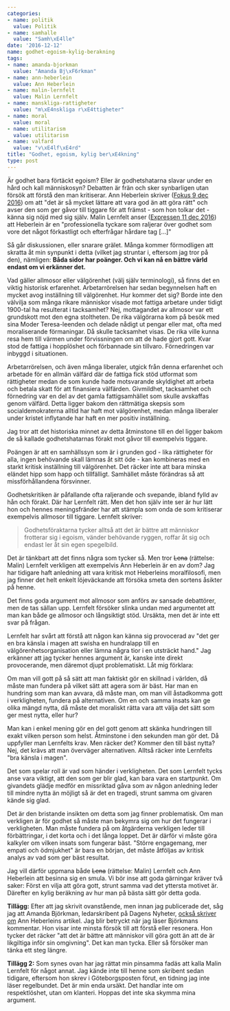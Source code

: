 ```yaml
---
categories:
- name: politik
  value: Politik
- name: samhalle
  value: "Samh\xE4lle"
date: '2016-12-12'
name: godhet-egoism-kylig-berakning
tags:
- name: amanda-bjorkman
  value: "Amanda Bj\xF6rkman"
- name: ann-heberlein
  value: Ann Heberlein
- name: malin-lernfelt
  value: Malin Lernfelt
- name: manskliga-rattigheter
  value: "m\xE4nskliga r\xE4ttigheter"
- name: moral
  value: moral
- name: utilitarism
  value: utilitarism
- name: valfard
  value: "v\xE4lf\xE4rd"
title: "Godhet, egoism, kylig ber\xE4kning"
type: post
---
```

Är godhet bara förtäckt egoism? Eller är godhetshatarna slavar under en hård och kall människosyn? Debatten är frän och sker synbarligen utan försök att förstå den man kritiserar. Ann Heberlein skriver ([Fokus 9 dec 2016](http://www.fokus.se/2016/12/tiggarens-marknad/)) om att "det är så mycket lättare att vara god än att göra rätt" och avser den som ger gåvor till tiggare för att främst - som hon tolkar det - känna sig nöjd med sig själv. Malin Lernfelt anser ([Expressen 11 dec 2016](http://www.expressen.se/debatt/sanningen-ar-att-godheten-raddar-liv/)) att Heberlein är en "professionella tyckare som raljerar över godhet som vore det något förkastligt och efterfrågar hårdare tag [...]"

Så går diskussionen, eller snarare grälet. Många kommer förmodligen att skratta åt min synpunkt i detta (vilket jag struntar i, eftersom jag tror på den), nämligen: **Båda sidor har poänger. Och vi kan nå en bättre värld endast om vi erkänner det.**



Vad gäller allmosor eller välgörenhet (välj själv terminologi), så finns det en viktig historisk erfarenhet. Arbetarrörelsen har sedan begynnelsen haft en mycket avog inställning till välgörenhet. Hur kommer det sig? Borde inte den välvilja som många rikare människor visade mot fattiga arbetare under tidigt 1900-tal ha resulterat i tacksamhet? Nej, mottagandet av allmosor var ett grundskott mot den egna stoltheten. De rika välgörarna kom på besök med sina Moder Teresa-leenden och delade nådigt ut pengar eller mat, ofta med moraliserande förmaningar. Då skulle tacksamhet visas. De rika ville kunna resa hem till värmen under förvissningen om att de hade gjort gott. Kvar stod de fattiga i hopplöshet och förbannade sin tillvaro. Förnedringen var inbyggd i situationen.

Arbetarrörelsen, och även många liberaler, utgick från denna erfarenhet och arbetade för en allmän välfärd där de fattiga fick stöd utformat som rättigheter medan de som kunde hade motsvarande skyldighet att arbeta och betala skatt för att finansiera välfärden. Givmildhet, tacksamhet och förnedring var en del av det gamla fattigsamhället som skulle avskaffas genom välfärd. Detta ligger bakom den rättmätiga skepsis som socialdemokraterna alltid har haft mot välgörenhet, medan många liberaler under kristet inflytande har haft en mer positiv inställning.

Jag tror att det historiska minnet av detta åtminstone till en del ligger bakom de så kallade godhetshatarnas förakt mot gåvor till exempelvis tiggare.

Poängen är att en samhällssyn som är i grunden god - lika rättigheter för alla, ingen behövande skall lämnas åt sitt öde - kan kombineras med en starkt kritisk inställning till välgörenhet. Det räcker inte att bara minska eländet hipp som happ och tillfälligt. Samhället måste förändras så att missförhållandena försvinner.

Godhetskritiken är påfallande ofta raljerande och svepande, ibland fylld av hån och förakt. Där har Lernfelt rätt. Men det hon själv inte ser är hur lätt hon och hennes meningsfränder har att stämpla som onda de som kritiserar exempelvis allmosor till tiggare. Lernfelt skriver:

> Godhetsföraktarna tycker alltså att det är bättre att människor frotterar sig i egoism, vänder behövande ryggen, roffar åt sig och endast ler åt sin egen spegelbild.

Det är tänkbart att det finns några som tycker så. Men tror <del datetime="2016-12-12T19:17:25+00:00">Lena</del> (rättelse: Malin) Lernfelt verkligen att exempelvis Ann Heberlein är en av dom? Jag har tidigare haft anledning att vara kritisk mot Heberleins moralfilosofi, men jag finner det helt enkelt löjeväckande att försöka smeta den sortens åsikter på henne.

Det finns goda argument mot allmosor som anförs av sansade debattörer, men de tas sällan upp. Lernfelt försöker slinka undan med argumentet att man kan både ge allmosor och långsiktigt stöd. Ursäkta, men det är inte ett svar på frågan.

Lernfelt har svårt att förstå att någon kan känna sig provocerad av "det ger en bra känsla i magen att swisha en hundralapp till en välgörenhetsorganisation eller lämna några tior i en utsträckt hand." Jag erkänner att jag tycker hennes argument är, kanske inte direkt provocerande, men däremot djupt problematiskt. Låt mig förklara:

Om man vill gott på så sätt att man faktiskt gör en skillnad i världen, då måste man fundera på vilket sätt att agera som är bäst. Har man en hundring som man kan avvara, då måste man, om man vill åstadkomma gott i verkligheten, fundera på alternativen. Om en och samma insats kan ge olika mängd nytta, då måste det moraliskt rätta vara att välja det sätt som ger mest nytta, eller hur?

Man kan i enkel mening gör en del gott genom att skänka hundringen till exakt vilken person som helst. Åtminstone i den sekunden man gör det. Då uppfyller man Lernfelts krav. Men räcker det? Kommer den till bäst nytta? Nej, det krävs att man överväger alternativen. Alltså räcker inte Lernfelts "bra känsla i magen".

Det som spelar roll är vad som händer i verkligheten. Det som Lernfelt tycks anse vara viktigt, att den som ger blir glad, kan bara vara en startpunkt. Om givandets glädje medför en missriktad gåva som av någon anledning leder till mindre nytta än möjligt så är det en tragedi, strunt samma om givaren kände sig glad.

Det är den bristande insikten om detta som jag finner problematisk. Om man verkligen är för godhet så måste man bekymra sig om hur det fungerar i verkligheten. Man måste fundera på om åtgärderna verkligen leder till förbättringar, i det korta och i det långa loppet. Det är därför vi måste göra kalkyler om vilken insats som fungerar bäst. "Större engagemang, mer empati och ödmjukhet" är bara en början, det måste åtföljas av kritisk analys av vad som ger bäst resultat.

Jag vill därför uppmana både <del datetime="2016-12-12T19:17:25+00:00">Lena</del> (rättelse: Malin) Lernfelt och Ann Heberlein att besinna sig en smula. Vi bör inse att goda gärningar kräver två saker: Först en vilja att göra gott, strunt samma vad det yttersta motivet är. Därefter en kylig beräkning av hur man på bästa sätt gör detta goda.

**Tillägg:** Efter att jag skrivit ovanstående, men innan jag publicerade det, såg jag att Amanda Björkman, ledarskribent på Dagens Nyheter, [också skriver om](http://www.dn.se/ledare/signerat/amanda-bjorkman-gor-inte-godhet-till-ett-skallsord/) Ann Heberleins artikel. Jag blir betryckt när jag läser Björkmans kommentar. Hon visar inte minsta försök till att förstå eller resonera. Hon tycker det räcker "att det är bättre att människor vill göra gott än att de är likgiltiga inför sin omgivning". Det kan man tycka. Eller så försöker man tänka ett steg längre.

**Tillägg 2:** Som synes ovan har jag rättat min pinsamma fadäs att kalla Malin Lernfelt för något annat. Jag kände inte till henne som skribent sedan tidigare, eftersom hon skrev i Göteborgsposten förut, en tidning jag inte läser regelbundet. Det är min enda ursäkt. Det handlar inte om respektlöshet, utan om klanteri. Hoppas det inte ska skymma mina argument.

